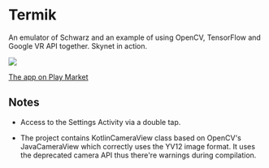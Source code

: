 # Termik

An emulator of Schwarz and an example of using OpenCV, TensorFlow and Google VR API together. Skynet in action.

[![](http://mishurov.co.uk/images/github/termik/Screenshot1.png)](https://play.google.com/store/apps/details?id=uk.co.mishurov.termik2)

[The app on Play Market](https://play.google.com/store/apps/details?id=uk.co.mishurov.termik2)

## Notes
* Access to the Settings Activity via a double tap.

* The project contains KotlinCameraView class based on OpenCV's JavaCameraView which correctly uses the YV12 image format. It uses the deprecated camera API thus there're warnings during compilation.


